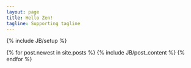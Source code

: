 ```yaml
---
layout: page
title: Hello Zen!
tagline: Supporting tagline
---
```

{% include JB/setup %}

{% for post.newest in site.posts %}
{% include JB/post_content %}
{% endfor %}